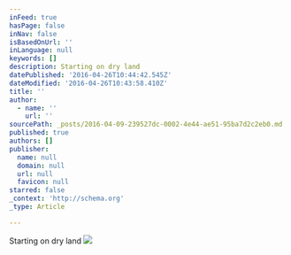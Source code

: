```yaml
---
inFeed: true
hasPage: false
inNav: false
isBasedOnUrl: ''
inLanguage: null
keywords: []
description: Starting on dry land
datePublished: '2016-04-26T10:44:42.545Z'
dateModified: '2016-04-26T10:43:58.410Z'
title: ''
author:
  - name: ''
    url: ''
sourcePath: _posts/2016-04-09-239527dc-0002-4e44-ae51-95ba7d2c2eb0.md
published: true
authors: []
publisher:
  name: null
  domain: null
  url: null
  favicon: null
starred: false
_context: 'http://schema.org'
_type: Article

---
```

Starting on dry land
![](https://the-grid-user-content.s3-us-west-2.amazonaws.com/fc854461-1853-4228-9c5e-01a6b48d8937.jpg)